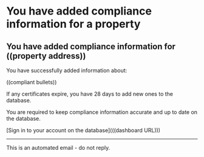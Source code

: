 # You have added compliance information for a property

## You have added compliance information for ((property address))

You have successfully added information about:

((compliant bullets))

If any certificates expire, you have 28 days to add new ones to the database.

You are required to keep compliance information accurate and up to date on the database.

[Sign in to your account on the database](((dashboard URL)))

---
This is an automated email - do not reply.
